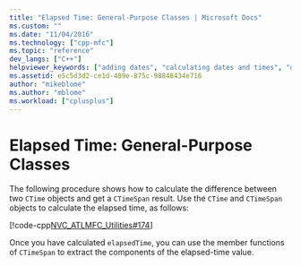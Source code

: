 ```yaml
---
title: "Elapsed Time: General-Purpose Classes | Microsoft Docs"
ms.custom: ""
ms.date: "11/04/2016"
ms.technology: ["cpp-mfc"]
ms.topic: "reference"
dev_langs: ["C++"]
helpviewer_keywords: ["adding dates", "calculating dates and times", "dates, calculating intervals", "elapsed time, calculating", "elapsed time", "time, elapsed", "intervals, date and time", "calculations, date and time"]
ms.assetid: e5c5d3d2-ce1d-409e-875c-98848434e716
author: "mikeblome"
ms.author: "mblome"
ms.workload: ["cplusplus"]
---
```

# Elapsed Time: General-Purpose Classes

The following procedure shows how to calculate the difference between two `CTime` objects and get a `CTimeSpan` result. Use the `CTime` and `CTimeSpan` objects to calculate the elapsed time, as follows:

   [!code-cpp[NVC_ATLMFC_Utilities#174](../atl-mfc-shared/codesnippet/cpp/elapsed-time-general-purpose-classes_1.cpp)]

Once you have calculated `elapsedTime`, you can use the member functions of `CTimeSpan` to extract the components of the elapsed-time value.  

